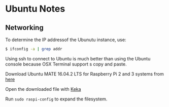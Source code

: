 # Ubuntu Notes

## Networking

To determine the IP addressof the Ubunutu instance, use:

```bash
$ ifconfig -a | grep addr
```

Using ssh to connect to Ubuntu is much better than using the Ubuntu console
because OSX Terminal support s copy and paste.

Download Ubuntu MATE 16.04.2 LTS for Raspberry Pi 2 and 3 systems from [here](https://ubuntu-mate.org/download/)

Open the downloaded file with [Keka](http://www.kekaosx.com/en/)

Run `sudo raspi-config` to expand the filesystem.



